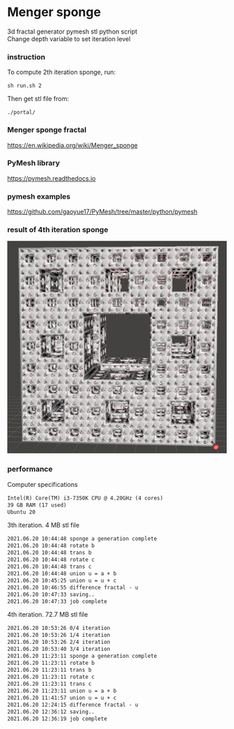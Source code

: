 # Menger sponge
3d fractal generator pymesh stl python script  
Change depth variable to set iteration level
### instruction
To compute 2th iteration sponge, run:
```
sh run.sh 2
```
Then get stl file from:
```
./portal/
```
### Menger sponge fractal
https://en.wikipedia.org/wiki/Menger_sponge
### PyMesh library
https://pymesh.readthedocs.io
### pymesh examples
https://github.com/gaoyue17/PyMesh/tree/master/python/pymesh
### result of 4th iteration sponge
![result](./images/menger_sponge_4.png)
### performance
Computer specifications  
```
Intel(R) Core(TM) i3-7350K CPU @ 4.20GHz (4 cores)
39 GB RAM (17 used)
Ubuntu 20
```
3th iteration. 4 MB stl file
```
2021.06.20 10:44:48 sponge a generation complete
2021.06.20 10:44:48 rotate b
2021.06.20 10:44:48 trans b
2021.06.20 10:44:48 rotate c
2021.06.20 10:44:48 trans c
2021.06.20 10:44:48 union u = a + b
2021.06.20 10:45:25 union u = u + c
2021.06.20 10:46:55 difference fractal - u
2021.06.20 10:47:33 saving..
2021.06.20 10:47:33 job complete
```
4th iteration. 72.7 MB stl file
```
2021.06.20 10:53:26 0/4 iteration
2021.06.20 10:53:26 1/4 iteration
2021.06.20 10:53:26 2/4 iteration
2021.06.20 10:53:40 3/4 iteration
2021.06.20 11:23:11 sponge a generation complete
2021.06.20 11:23:11 rotate b
2021.06.20 11:23:11 trans b
2021.06.20 11:23:11 rotate c
2021.06.20 11:23:11 trans c
2021.06.20 11:23:11 union u = a + b
2021.06.20 11:41:57 union u = u + c
2021.06.20 12:24:15 difference fractal - u
2021.06.20 12:36:12 saving..
2021.06.20 12:36:19 job complete
```
